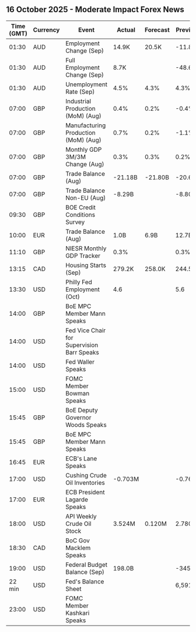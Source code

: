 ## 16 October 2025 - Moderate Impact Forex News

| Time (GMT) | Currency | Event | Actual | Forecast | Previous |
|------|----------|-------|--------|----------|----------|
| 01:30 | AUD | Employment Change (Sep) | 14.9K | 20.5K | -11.8K |
| 01:30 | AUD | Full Employment Change (Sep) | 8.7K |  | -48.6K |
| 01:30 | AUD | Unemployment Rate (Sep) | 4.5% | 4.3% | 4.3% |
| 07:00 | GBP | Industrial Production (MoM) (Aug) | 0.4% | 0.2% | -0.4% |
| 07:00 | GBP | Manufacturing Production (MoM) (Aug) | 0.7% | 0.2% | -1.1% |
| 07:00 | GBP | Monthly GDP 3M/3M Change (Aug) | 0.3% | 0.3% | 0.2% |
| 07:00 | GBP | Trade Balance (Aug) | -21.18B | -21.80B | -20.65B |
| 07:00 | GBP | Trade Balance Non-EU (Aug) | -8.29B |  | -8.80B |
| 09:30 | GBP | BOE Credit Conditions Survey |  |  |  |
| 10:00 | EUR | Trade Balance (Aug) | 1.0B | 6.9B | 12.7B |
| 11:10 | GBP | NIESR Monthly GDP Tracker | 0.3% |  | 0.3% |
| 13:15 | CAD | Housing Starts (Sep) | 279.2K | 258.0K | 244.5K |
| 13:30 | USD | Philly Fed Employment (Oct) | 4.6 |  | 5.6 |
| 14:00 | GBP | BoE MPC Member Mann Speaks |  |  |  |
| 14:00 | USD | Fed Vice Chair for Supervision Barr Speaks |  |  |  |
| 14:00 | USD | Fed Waller Speaks |  |  |  |
| 15:00 | USD | FOMC Member Bowman Speaks |  |  |  |
| 15:45 | GBP | BoE Deputy Governor Woods Speaks |  |  |  |
| 15:45 | GBP | BoE MPC Member Mann Speaks |  |  |  |
| 16:45 | EUR | ECB's Lane Speaks |  |  |  |
| 17:00 | USD | Cushing Crude Oil Inventories | -0.703M |  | -0.763M |
| 17:00 | EUR | ECB President Lagarde Speaks |  |  |  |
| 18:00 | USD | API Weekly Crude Oil Stock | 3.524M | 0.120M | 2.780M |
| 18:30 | CAD | BoC Gov Macklem Speaks |  |  |  |
| 19:00 | USD | Federal Budget Balance (Sep) | 198.0B |  | -345.0B |
| 22 min | USD | Fed's Balance Sheet |  |  | 6,591B |
| 23:00 | USD | FOMC Member Kashkari Speaks |  |  |  |

